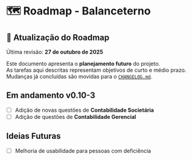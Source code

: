 # 🗺️ Roadmap - Balanceterno

## 📅 Atualização do Roadmap
Última revisão: **27 de outubro de 2025**

Este documento apresenta o **planejamento futuro** do projeto.  
As tarefas aqui descritas representam objetivos de curto e médio prazo.  
Mudanças já concluídas são movidas para o [`CHANGELOG.md`](CHANGELOG.md).

## Em andamento v0.10-3
- [ ] Adição de novas questões de **Contabilidade Societária**
- [ ] Adição de questões de **Contabilidade Gerencial**

## Ideias Futuras
- [ ] Melhoria de usabilidade para pessoas com deficiência
